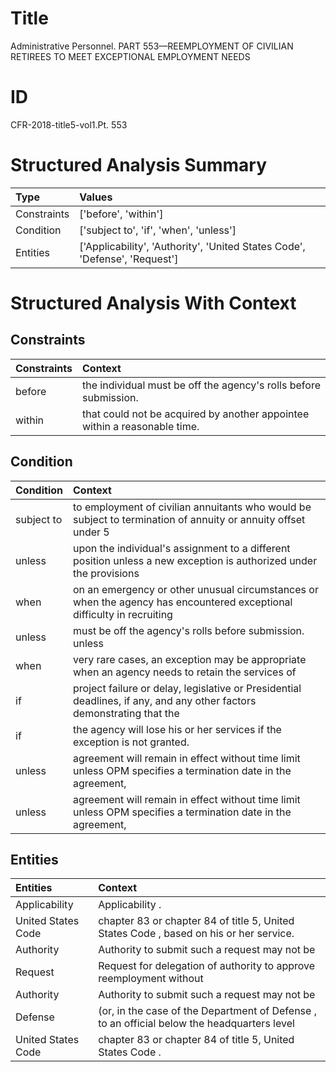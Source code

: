 # Title

 Administrative Personnel. PART 553—REEMPLOYMENT OF CIVILIAN RETIREES TO MEET EXCEPTIONAL EMPLOYMENT NEEDS


# ID

 CFR-2018-title5-vol1.Pt. 553


# Structured Analysis Summary

| Type        | Values                                                                     |
|:------------|:---------------------------------------------------------------------------|
| Constraints | ['before', 'within']                                                       |
| Condition   | ['subject to', 'if', 'when', 'unless']                                     |
| Entities    | ['Applicability', 'Authority', 'United States Code', 'Defense', 'Request'] |


# Structured Analysis With Context

 


## Constraints

| Constraints   | Context                                                                    |
|:--------------|:---------------------------------------------------------------------------|
| before        | the individual must be off the agency's rolls before  submission.          |
| within        | that could not be acquired by another appointee within  a reasonable time. |


## Condition

| Condition   | Context                                                                                                                |
|:------------|:-----------------------------------------------------------------------------------------------------------------------|
| subject to  | to employment of civilian annuitants who would be subject to termination of annuity or annuity offset under 5          |
| unless      | upon the individual's assignment to a different position unless a new exception is authorized under the provisions     |
| when        | on an emergency or other unusual circumstances or when the agency has encountered exceptional difficulty in recruiting |
| unless      | must be off the agency's rolls before submission. unless                                                               |
| when        | very rare cases, an exception may be appropriate when an agency needs to retain the services of                        |
| if          | project failure or delay, legislative or Presidential deadlines, if any, and any other factors demonstrating that the  |
| if          | the agency will lose his or her services if  the exception is not granted.                                             |
| unless      | agreement will remain in effect without time limit unless OPM specifies a termination date in the agreement,           |
| unless      | agreement will remain in effect without time limit unless OPM specifies a termination date in the agreement,           |


## Entities

| Entities           | Context                                                                                     |
|:-------------------|:--------------------------------------------------------------------------------------------|
| Applicability      | Applicability .                                                                             |
| United States Code | chapter 83 or chapter 84 of title 5, United States Code , based on his or her service.      |
| Authority          | Authority to submit such a request may not be                                               |
| Request            | Request for delegation of authority to approve reemployment without                         |
| Authority          | Authority to submit such a request may not be                                               |
| Defense            | (or, in the case of the Department of Defense , to an official below the headquarters level |
| United States Code | chapter 83 or chapter 84 of title 5, United States Code .                                   |


